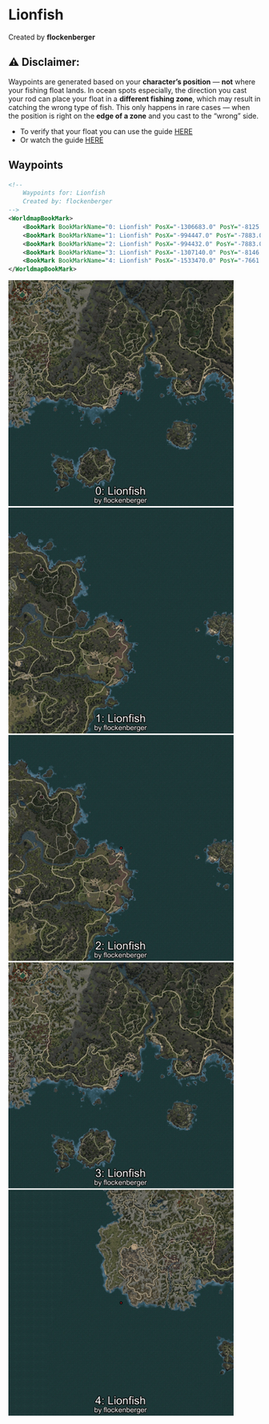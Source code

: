 # Lionfish
Created by **flockenberger**

## ⚠️ Disclaimer:
Waypoints are generated based on your __**character’s position**__ — __not__ where your fishing float lands.
In ocean spots especially, the direction you cast your rod can place your float in a **different fishing zone**, which may result in catching the wrong type of fish.
This only happens in rare cases — when the position is right on the **edge of a zone** and you cast to the “wrong” side.

- To verify that your float you can use the guide [HERE](https://flockenberger.github.io/bdo-fish-position/)
- Or watch the guide [HERE](https://youtu.be/t-VXcRoNojk)

## Waypoints
```xml
<!--
    Waypoints for: Lionfish
    Created by: flockenberger
-->
<WorldmapBookMark>
    <BookMark BookMarkName="0: Lionfish" PosX="-1306683.0" PosY="-8125.0" PosZ="1128098.0" />
    <BookMark BookMarkName="1: Lionfish" PosX="-994447.0" PosY="-7883.0" PosZ="1348872.0" />
    <BookMark BookMarkName="2: Lionfish" PosX="-994432.0" PosY="-7883.0" PosZ="1348903.0" />
    <BookMark BookMarkName="3: Lionfish" PosX="-1307140.0" PosY="-8146.0" PosZ="1126381.0" />
    <BookMark BookMarkName="4: Lionfish" PosX="-1533470.0" PosY="-7661.0" PosZ="1091522.0" />
</WorldmapBookMark>
```

<img src="./Lionfish_0_Preview.webp" width="450"/> <img src="./Lionfish_1_Preview.webp" width="450"/> <img src="./Lionfish_2_Preview.webp" width="450"/> <img src="./Lionfish_3_Preview.webp" width="450"/> <img src="./Lionfish_4_Preview.webp" width="450"/> 
